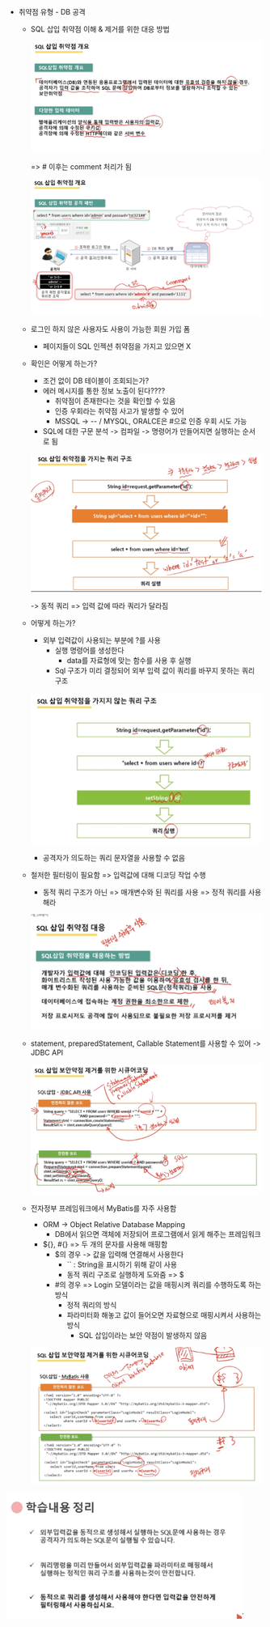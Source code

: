 - 취약점 유형 - DB 공격 
  
  - SQL 삽입 취약점 이해 & 제거를 위한 대응 방법
  
    ![](./4차시/1.png)
  
    => # 이후는 comment 처리가 됨 
  
    ![](./4차시/2.png)
  
  - 로그인 하지 않은 사용자도 사용이 가능한 회원 가입 폼 
  
    - 페이지들이 SQL 인젝션 취약점을 가지고 있으면 X
  
  - 확인은 어떻게 하는가?
  
    - 조건 없이 DB 테이블이 조회되는가?
    - 에러 메시지를 통한 정보 노출이 된다????
      - 취약점이 존재한다는 것을 확인할 수 있음 
      - 인증 우회라는 취약점 사고가 발생할 수 있어
      - MSSQL -> -- / MYSQL, ORALCE은 #으로 인증 우회 시도 가능 
    - SQL에 대한 구문 분석 -> 컴파일 -> 명령어가 만들어지면 실행하는 순서로 됨
  
    ![](./4차시/3.png)
  
    -> 동적 쿼리 => 입력 값에 따라 쿼리가 달라짐
  
  - 어떻게 하는가?
  
    - 외부 입력값이 사용되는 부분에 ?를 사용
      - 실행 명령어를 생성한다 
        - data를 자료형에 맞는 함수를 사용 후 실행 
      - Sql 구조가 미리 결정되어 외부 입력 값이 쿼리를 바꾸지 못하는 쿼리 구조
  
    ![](./4차시/4.png)
  
    - 공격자가 의도하는 쿼리 문자열을 사용할 수 없음 
  
  - 철저한 필터링이 필요함 => 입력값에 대해 디코딩 작업 수행 
  
    - 동적 쿼리 구조가 아닌 => 매개변수와 된 쿼리를 사용 => 정적 쿼리를 사용해라 
  
    ![](./4차시/5.png)
  
  - statement, preparedStatement, Callable Statement를 사용할 수 있어 -> JDBC API
  
    ![](./4차시/6.png)
  
  - 전자정부 프레임워크에서 MyBatis를 자주 사용함 
  
    - ORM -> Object Relative Database Mapping
      - DB에서 읽으면 객체에 저장되어 프로그램에서 읽게 해주는 프레임워크
    - ${}, #{} => 두 개의 문자를 사용해 매핑함 
      - $의 경우 -> 값을 입력해 연결해서 사용한다
        - `` : String을 표시하기 위해 같이 사용 
        - 동적 쿼리 구조로 실행하게 도와줌 => $
      - #의 경우 => Login 모델이라는 값을 매핑시켜 쿼리를 수행하도록 하는 방식
        - 정적 쿼리의 방식 
        - 파라미터화 해놓고 값이 들어오면 자료형으로 매핑시켜서 사용하는 방식 
          - SQL 삽입이라는 보안 약점이 발생하지 않음
  
    ![](./4차시/7.png)

![](./4차시/8.png)`